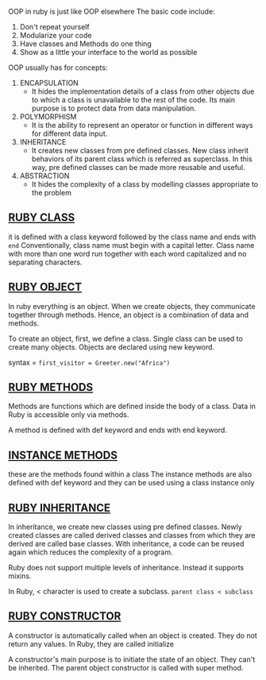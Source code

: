 OOP in ruby is just like OOP elsewhere
The basic code include:
1. Don't repeat yourself
2. Modularize your code
3. Have classes and Methods do one thing
4. Show as a little your interface to the world as possible

OOP usually has for concepts:
 1. ENCAPSULATION
    -  It hides the implementation details of a class from other objects due to which a class is unavailable to the rest of the code. Its main purpose is to protect data from data manipulation.
 2. POLYMORPHISM 
    - It is the ability to represent an operator or function in different ways for different data input.
 3. INHERITANCE
    - It creates new classes from pre defined classes. New class inherit behaviors of its parent class which is referred as superclass. In this way, pre defined classes can be made more reusable and useful.
 4. ABSTRACTION
    - It hides the complexity of a class by modelling classes appropriate to the problem

## [RUBY CLASS](./ruby_codes/rubyclass.rb)
it is defined with a class keyword followed by the class name and ends with `end`
Conventionally, class name must begin with a capital letter. Class name with more than one word run together with each word capitalized and no separating characters.

## [RUBY OBJECT](./ruby_codes/rubyclass.rb)
In ruby everything is an object. When we create objects, they communicate together through methods. Hence, an object is a combination of data and methods.

To create an object, first, we define a class. Single class can be used to create many objects. Objects are declared using new keyword. 

syntax  = `first_visitor = Greeter.new("Africa")`

## [RUBY METHODS](./ruby_codes/rubyclass.rb)
Methods are functions which are defined inside the body of a class. Data in Ruby is accessible only via methods.

A method is defined with def keyword and ends with end keyword.

## [INSTANCE METHODS](./ruby_codes/rubyclass.rb)
these are the methods found within a class
The instance methods are also defined with def keyword and they can be used using a class instance only

## [RUBY INHERITANCE](./ruby_codes/rubyclass.rb)
In inheritance, we create new classes using pre defined classes. Newly created classes are called derived classes and classes from which they are derived are called base classes. With inheritance, a code can be reused again which reduces the complexity of a program.

Ruby does not support multiple levels of inheritance. Instead it supports mixins.

In Ruby, < character is used to create a subclass. 
`parent class < subclass`

## [RUBY CONSTRUCTOR](./ruby_codes/rubyclass.rb)
A constructor is automatically called when an object is created. They do not return any values. In Ruby, they are called initialize

A constructor's main purpose is to initiate the state of an object. They can't be inherited. The parent object constructor is called with super method.
